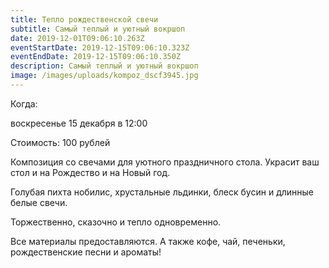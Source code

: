 ```yaml
---
title: Тепло рождественской свечи
subtitle: Самый теплый и уютный вокршоп
date: 2019-12-01T09:06:10.263Z
eventStartDate: 2019-12-15T09:06:10.323Z
eventEndDate: 2019-12-15T09:06:10.350Z
description: Самый теплый и уютный вокршоп
image: /images/uploads/kompoz_dscf3945.jpg
---
```

Когда:

воскресенье 15 декабря в 12:00

Стоимость: 100 рублей

Композиция со свечами для уютного праздничного стола. Украсит ваш стол и на Рождество и на Новый год.

Голубая пихта нобилис, хрустальные льдинки, блеск бусин и длинные белые свечи.

Торжественно, сказочно и тепло одновременно.

Все материалы предоставляются. А также кофе, чай, печеньки, рождественские песни и ароматы!
